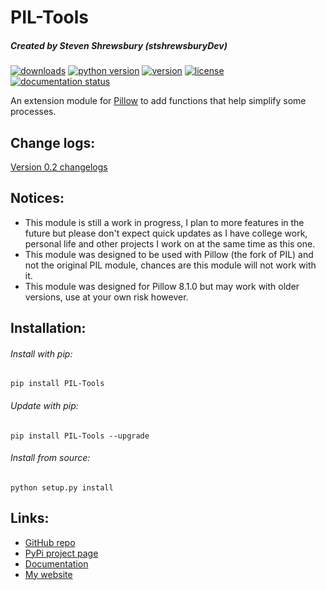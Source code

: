 PIL-Tools
=========
##### Created by Steven Shrewsbury (stshrewsburyDev)

[![downloads](https://pepy.tech/badge/PIL-Tools)](https://pepy.tech/project/PIL-Tools)
[![python version](https://img.shields.io/pypi/pyversions/PIL-Tools.svg)](https://pypi.python.org/pypi/PIL-Tools)
[![version](https://img.shields.io/pypi/v/PIL-Tools.svg)](https://pypi.python.org/pypi/PIL-Tools)
[![license](https://img.shields.io/pypi/l/PIL-Tools.svg)](https://pypi.python.org/pypi/PIL-Tools)
[![documentation status](https://readthedocs.org/projects/pil-tools/badge/?version=latest)](https://pil-tools.readthedocs.io/en/latest/?badge=latest)

An extension module for [Pillow](https://github.com/python-pillow/Pillow "Pillow GitHub repo") to add functions that help simplify some processes.

Change logs:
------------
[Version 0.2 changelogs](https://pil-tools.readthedocs.io/en/latest/releasenotes/0.2.html)

Notices:
-------
* This module is still a work in progress, I plan to more features in the future but please don't expect quick updates as I have college work, personal life and other projects I work on at the same time as this one.
* This module was designed to be used with Pillow (the fork of PIL) and not the original PIL module, chances are this module will not work with it.
* This module was designed for Pillow 8.1.0 but may work with older versions, use at your own risk however.

Installation:
-------------

###### Install with pip:
```
pip install PIL-Tools
```

###### Update with pip:
```
pip install PIL-Tools --upgrade
```

###### Install from source:
```
python setup.py install
```

Links:
------
* [GitHub repo](https://github.com/stshrewsburyDev/PIL-Tools/)
* [PyPi project page](https://pypi.org/project/PIL-Tools/)
* [Documentation](https://pil-tools.readthedocs.io/en/latest/)
* [My website](https://stshrewsburydev.github.io/)
